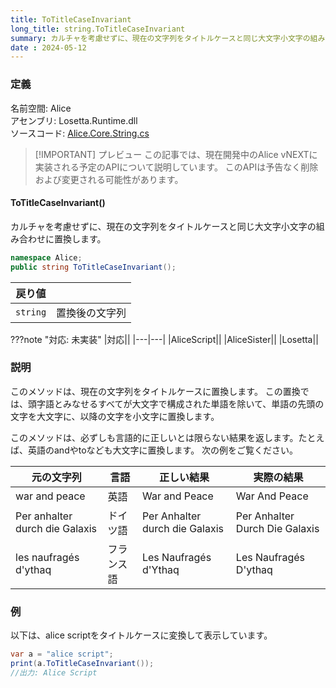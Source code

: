 ```yaml
---
title: ToTitleCaseInvariant
long_title: string.ToTitleCaseInvariant
summary: カルチャを考慮せずに、現在の文字列をタイトルケースと同じ大文字小文字の組み合わせに置換します。
date : 2024-05-12
---
```


### 定義
名前空間: Alice<br/>
アセンブリ: Losetta.Runtime.dll<br/>
ソースコード: [Alice.Core.String.cs](https://github.com/WSOFT-Project/Losetta/blob/master/Losetta.Runtime/Core/Extension/Alice.Core.String.cs)

> [!IMPORTANT] プレビュー
> この記事では、現在開発中のAlice vNEXTに実装される予定のAPIについて説明しています。
> このAPIは予告なく削除および変更される可能性があります。

#### ToTitleCaseInvariant()

カルチャを考慮せずに、現在の文字列をタイトルケースと同じ大文字小文字の組み合わせに置換します。

```cs title="AliceScript"
namespace Alice;
public string ToTitleCaseInvariant();
```

|戻り値| |
|-|-|
|`string`|置換後の文字列|

???note "対応: 未実装"
    |対応||
    |---|---|
    |AliceScript||
    |AliceSister||
    |Losetta||

### 説明
このメソッドは、現在の文字列をタイトルケースに置換します。
この置換では、頭字語とみなせるすべてが大文字で構成された単語を除いて、単語の先頭の文字を大文字に、以降の文字を小文字に置換します。

このメソッドは、必ずしも言語的に正しいとは限らない結果を返します。たとえば、英語のandやtoなども大文字に置換します。
次の例をご覧ください。

元の文字列|言語|正しい結果|実際の結果
---|---|---|---
war and peace|英語|War and Peace|War And Peace
Per anhalter durch die Galaxis|ドイツ語|Per Anhalter durch die Galaxis|Per Anhalter Durch Die Galaxis
les naufragés d'ythaq|フランス語|Les Naufragés d'Ythaq|Les Naufragés D'ythaq|

### 例
以下は、alice scriptをタイトルケースに変換して表示しています。

```cs title="AliceScript"
var a = "alice script";
print(a.ToTitleCaseInvariant());
//出力: Alice Script
```
